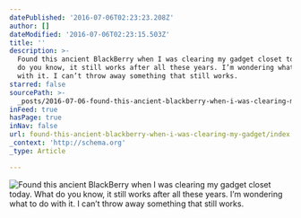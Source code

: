 ```yaml
---
datePublished: '2016-07-06T02:23:23.208Z'
author: []
dateModified: '2016-07-06T02:23:15.503Z'
title: ''
description: >-
  Found this ancient BlackBerry when I was clearing my gadget closet today. What
  do you know, it still works after all these years. I’m wondering what to do
  with it. I can’t throw away something that still works.
starred: false
sourcePath: >-
  _posts/2016-07-06-found-this-ancient-blackberry-when-i-was-clearing-my-gadget.md
inFeed: true
hasPage: true
inNav: false
url: found-this-ancient-blackberry-when-i-was-clearing-my-gadget/index.html
_context: 'http://schema.org'
_type: Article

---
```

![Found this ancient BlackBerry when I was clearing my gadget closet today. What do you know, it still works after all these years. I’m wondering what to do with it. I can’t throw away something that still works.](https://the-grid-user-content.s3-us-west-2.amazonaws.com/b6574c9d-3cdd-4413-8ff8-d022235b80ef.jpg)
